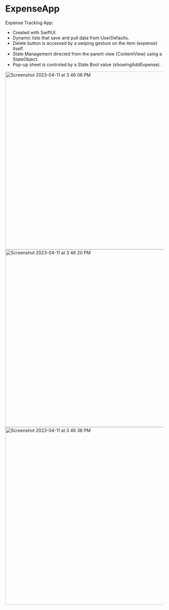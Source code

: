 # ExpenseApp
Expense Tracking App:

- Created with SwiftUI. 
- Dynamic lists that save and pull data from UserDefaults. 
- Delete button is accessed by a swiping gesture on the item (expense) itself. 
- State Management directed from the parent view (ContentView) using a StateObject. 
- Pop-up sheet is controled by a State Bool value (showingAddExpense).

<img width="565" alt="Screenshot 2023-04-11 at 3 46 06 PM" src="https://user-images.githubusercontent.com/130512610/231303736-7a69cdec-f8d7-4d77-981f-e85748c4e682.png">
<img width="565" alt="Screenshot 2023-04-11 at 3 46 20 PM" src="https://user-images.githubusercontent.com/130512610/231303751-752d4127-b646-4357-98bf-e9b78adc7af5.png">
<img width="565" alt="Screenshot 2023-04-11 at 3 46 38 PM" src="https://user-images.githubusercontent.com/130512610/231303776-ced6409a-d902-46d4-9e9d-dc3f081ffcb7.png">
